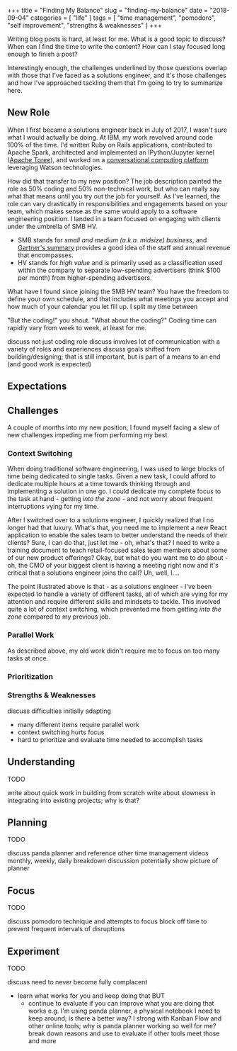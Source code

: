 +++
title = "Finding My Balance"
slug = "finding-my-balance"
date = "2018-09-04"
categories = [ "life" ]
tags = [ "time management", "pomodoro", "self improvement", "strengths & weaknesses" ]
+++

Writing blog posts is hard, at least for me. What is a good topic to discuss?
When can I find the time to write the content? How can I stay focused long
enough to finish a post?

Interestingly enough, the challenges underlined by those questions overlap with
those that I've faced as a solutions engineer, and it's those challenges and
how I've approached tackling them that I'm going to try to summarize here.

## New Role

When I first became a solutions engineer back in July of 2017, I wasn't sure
what I would actually be doing. At IBM, my work revolved around code 100% of
the time. I'd written Ruby on Rails applications, contributed to Apache Spark,
architected and implemented an IPython/Jupyter kernel ([Apache
Toree][apache-toree]), and worked on a [conversational computing
platform][conversational-computing] leveraging Watson technologies.

How did that transfer to my new position? The job description painted the role
as 50% coding and 50% non-technical work, but who can really say what that
means until you try out the job for yourself. As I've learned, the role can
vary drastically in responsibilities and engagements based on your team, which
makes sense as the same would apply to a software engineering position. I
landed in a team focused on engaging with clients under the umbrella of SMB HV.

- SMB stands for _small and medium (a.k.a. midsize) business_, and
  [Gartner's summary][smb] provides a good idea of the staff and annual
  revenue that encompasses.
- HV stands for _high value_ and is primarily used as a classification used
  within the company to separate low-spending advertisers (think $100 per
  month) from higher-spending advertisers.

What have I found since joining the SMB HV team? You have the freedom to define
your own schedule, and that includes what meetings you accept and how much of
your calendar you let fill up. I split my time between

"But the coding!" you shout. "What about the coding?" Coding time can rapidly
vary from week to week, at least for me.

discuss not just coding role
discuss involves lot of communication with a variety of roles and experiences
discuss goals shifted from building/designing; that is still important, but is
part of a means to an end (and good work is expected)

## Expectations

## Challenges

A couple of months into my new position, I found myself facing a slew of new
challenges impeding me from performing my best.

### Context Switching

When doing traditional software engineering, I was used to large blocks of time
being dedicated to single tasks. Given a new task, I could afford to dedicate
multiple hours at a time towards thinking through and implementing a solution
in one go. I could dedicate my complete focus to the task at hand - getting
_into the zone_ - and not worry about frequent interruptions vying for my time.

After I switched over to a solutions engineer, I quickly realized that I no
longer had that luxury. What's that, you need me to implement a new React
application to enable the sales team to better understand the needs of their
clients? Sure, I can do that, just let me - oh, what's that? I need to write a
training document to teach retail-focused sales team members about some of our
new product offerings? Okay, but what do you want me to do about - oh, the CMO
of your biggest client is having a meeting right now and it's critical that a
solutions engineer joins the call? Uh, well, I....

The point illustrated above is that - as a solutions engineer - I've been
expected to handle a variety of different tasks, all of which are vying for my
attention and require different skills and mindsets to tackle. This involved
quite a lot of context switching, which prevented me from getting _into the
zone_ compared to my previous job.

### Parallel Work

As described above, my old work didn't require me to focus on too many tasks at
once.

### Prioritization

### Strengths & Weaknesses

discuss difficulties initially adapting
- many different items require parallel work
- context switching hurts focus
- hard to prioritize and evaluate time needed to accomplish tasks

## Understanding

TODO

write about quick work in building from scratch
write about slowness in integrating into existing projects; why is that?


## Planning

TODO

discuss panda planner and reference other time management videos
monthly, weekly, daily breakdown discussion
potentially show picture of planner

## Focus

TODO

discuss pomodoro technique and attempts to focus
block off time to prevent frequent intervals of disruptions

## Experiment

TODO

discuss need to never become fully complacent
- learn what works for you and keep doing that BUT
  - continue to evaluate if you can improve what you are doing that works
    e.g. I'm using panda planner, a physical notebook I need to keep around;
         is there a better way? I strong with Kanban Flow and other online
         tools; why is panda planner working so well for me? break down reasons
         and use to evaluate if other tools meet those and more

[apache-toree]: https://toree.incubator.apache.org/
[conversational-computing]: https://find-stews-video-on-youtube.com/
[smb]: https://www.gartner.com/it-glossary/smbs-small-and-midsize-businesses/
[conversational-computing]: https://www.youtube.com/watch?v=-fo_bvxxXww
